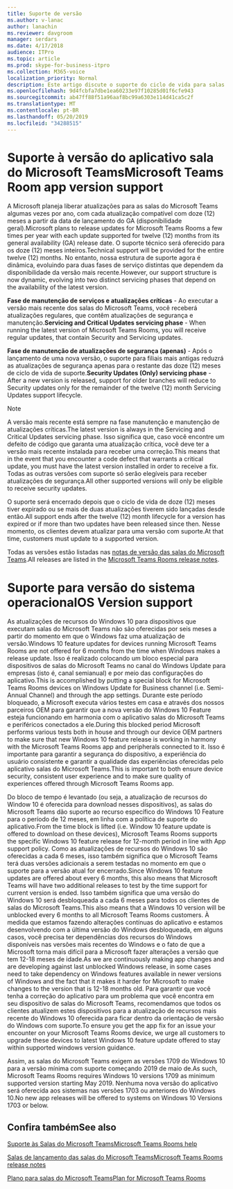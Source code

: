 ```yaml
---
title: Suporte de versão
ms.author: v-lanac
author: lanachin
ms.reviewer: davgroom
manager: serdars
ms.date: 4/17/2018
audience: ITPro
ms.topic: article
ms.prod: skype-for-business-itpro
ms.collection: M365-voice
localization_priority: Normal
description: Este artigo discute o suporte do ciclo de vida para salas do Microsoft Teams.
ms.openlocfilehash: 9d4fcbfa7dbe1ea60233e97f10285d01f6cfe943
ms.sourcegitcommit: ab47ff88f51a96aaf8bc99a6303e114d41ca5c2f
ms.translationtype: MT
ms.contentlocale: pt-BR
ms.lasthandoff: 05/20/2019
ms.locfileid: "34288515"
---
```

# <a name="microsoft-teams-room-app-version-support"></a><span data-ttu-id="a23d9-103">Suporte à versão do aplicativo sala do Microsoft Teams</span><span class="sxs-lookup"><span data-stu-id="a23d9-103">Microsoft Teams Room app version support</span></span>
 
<span data-ttu-id="a23d9-104">A Microsoft planeja liberar atualizações para as salas do Microsoft Teams algumas vezes por ano, com cada atualização compatível com doze (12) meses a partir da data de lançamento do GA (disponibilidade geral).</span><span class="sxs-lookup"><span data-stu-id="a23d9-104">Microsoft plans to release updates for Microsoft Teams Rooms a few times per year with each update supported for twelve (12) months from its general availability (GA) release date.</span></span> <span data-ttu-id="a23d9-105">O suporte técnico será oferecido para os doze (12) meses inteiros.</span><span class="sxs-lookup"><span data-stu-id="a23d9-105">Technical support will be provided for the entire twelve (12) months.</span></span> <span data-ttu-id="a23d9-106">No entanto, nossa estrutura de suporte agora é dinâmica, evoluindo para duas fases de serviço distintas que dependem da disponibilidade da versão mais recente.</span><span class="sxs-lookup"><span data-stu-id="a23d9-106">However, our support structure is now dynamic, evolving into two distinct servicing phases that depend on the availability of the latest version.</span></span>

<span data-ttu-id="a23d9-107">**Fase de manutenção de serviços e atualizações críticas** \- Ao executar a versão mais recente dos salas do Microsoft Teams, você receberá atualizações regulares, que contêm atualizações de segurança e manutenção.</span><span class="sxs-lookup"><span data-stu-id="a23d9-107">**Servicing and Critical Updates servicing phase** \- When running the latest version of Microsoft Teams Rooms, you will receive regular updates, that contain Security and Servicing updates.</span></span>

<span data-ttu-id="a23d9-108">**Fase de manutenção de atualizações de segurança (apenas)** \- Após o lançamento de uma nova versão, o suporte para filiais mais antigas reduzrá as atualizações de segurança apenas para o restante das doze (12) meses de ciclo de vida de suporte.</span><span class="sxs-lookup"><span data-stu-id="a23d9-108">**Security Updates (Only) servicing phase** \- After a new  version is released, support for older branches will reduce to Security updates only for the remainder of the twelve (12) month Servicing Updates support lifecycle.</span></span>

> [!NOTE]
> <span data-ttu-id="a23d9-109">A versão mais recente está sempre na fase manutenção e manutenção de atualizações críticas.</span><span class="sxs-lookup"><span data-stu-id="a23d9-109">The latest version is always in the Servicing and Critical Updates servicing phase.</span></span> <span data-ttu-id="a23d9-110">Isso significa que, caso você encontre um defeito de código que garanta uma atualização crítica, você deve ter a versão mais recente instalada para receber uma correção.</span><span class="sxs-lookup"><span data-stu-id="a23d9-110">This means that in the event that you encounter a code defect that warrants a critical update, you must have the latest version installed in order to receive a fix.</span></span> <span data-ttu-id="a23d9-111">Todas as outras versões com suporte só serão elegíveis para receber atualizações de segurança.</span><span class="sxs-lookup"><span data-stu-id="a23d9-111">All other supported  versions will only be eligible to receive security updates.</span></span>

<span data-ttu-id="a23d9-112">O suporte será encerrado depois que o ciclo de vida de doze (12) meses tiver expirado ou se mais de duas atualizações tiverem sido lançadas desde então.</span><span class="sxs-lookup"><span data-stu-id="a23d9-112">All support ends after the twelve (12) month lifecycle for a version has expired or if more than two updates have been released since then.</span></span> <span data-ttu-id="a23d9-113">Nesse momento, os clientes devem atualizar para uma versão com suporte.</span><span class="sxs-lookup"><span data-stu-id="a23d9-113">At that time, customers must update to a supported  version.</span></span>

<span data-ttu-id="a23d9-114">Todas as versões estão listadas nas [notas de versão das salas do Microsoft Teams](srs2-release-note.md).</span><span class="sxs-lookup"><span data-stu-id="a23d9-114">All releases are listed in the [Microsoft Teams Rooms release notes](srs2-release-note.md).</span></span>

# <a name="os-version-support"></a><span data-ttu-id="a23d9-115">Suporte para versão do sistema operacional</span><span class="sxs-lookup"><span data-stu-id="a23d9-115">OS Version support</span></span>
<span data-ttu-id="a23d9-116">As atualizações de recursos do Windows 10 para dispositivos que executam salas do Microsoft Teams não são oferecidas por seis meses a partir do momento em que o Windows faz uma atualização de versão.</span><span class="sxs-lookup"><span data-stu-id="a23d9-116">Windows 10 feature updates for devices running Microsoft Teams Rooms are not offered for 6 months from the time when Windows makes a release update.</span></span> <span data-ttu-id="a23d9-117">Isso é realizado colocando um bloco especial para dispositivos de salas do Microsoft Teams no canal do Windows Update para empresas (isto é, canal semianual) e por meio das configurações do aplicativo.</span><span class="sxs-lookup"><span data-stu-id="a23d9-117">This is accomplished by putting a special block for Microsoft Teams Rooms devices on Windows Update for Business channel (i.e. Semi-Annual Channel) and through the app settings.</span></span> <span data-ttu-id="a23d9-118">Durante este período bloqueado, a Microsoft executa vários testes em casa e através dos nossos parceiros OEM para garantir que a nova versão do Windows 10 Feature esteja funcionando em harmonia com o aplicativo salas do Microsoft Teams e periféricos conectados a ele.</span><span class="sxs-lookup"><span data-stu-id="a23d9-118">During this blocked period Microsoft performs various tests both in house and through our device OEM partners to make sure that new Windows 10 feature release is working in harmony with the Microsoft Teams Rooms app and peripherals connected to it.</span></span> <span data-ttu-id="a23d9-119">Isso é importante para garantir a segurança do dispositivo, a experiência do usuário consistente e garantir a qualidade das experiências oferecidas pelo aplicativo salas do Microsoft Teams.</span><span class="sxs-lookup"><span data-stu-id="a23d9-119">This is important to both ensure device security, consistent user experience and to make sure quality of experiences offered through Microsoft Teams Rooms app.</span></span>   

<span data-ttu-id="a23d9-120">Do bloco de tempo é levantado (ou seja, a atualização de recursos do Window 10 é oferecida para download nesses dispositivos), as salas do Microsoft Teams dão suporte ao recurso específico do Windows 10 Feature para o período de 12 meses, em linha com a política de suporte do aplicativo.</span><span class="sxs-lookup"><span data-stu-id="a23d9-120">From the time block is lifted (i.e. Window 10 feature update is offered to download on these devices), Microsoft Teams Rooms supports the specific Windows 10 feature release for 12-month period in line with App support policy.</span></span> <span data-ttu-id="a23d9-121">Como as atualizações de recursos do Windows 10 são oferecidas a cada 6 meses, isso também significa que o Microsoft Teams terá duas versões adicionais a serem testadas no momento em que o suporte para a versão atual for encerrado.</span><span class="sxs-lookup"><span data-stu-id="a23d9-121">Since Windows 10 feature updates are offered about every 6 months, this also means that Microsoft Teams will have two additional releases to test by the time support for current version is ended.</span></span> <span data-ttu-id="a23d9-122">Isso também significa que uma versão do Windows 10 será desbloqueada a cada 6 meses para todos os clientes de salas do Microsoft Teams.</span><span class="sxs-lookup"><span data-stu-id="a23d9-122">This also means that a Windows 10 version will be unblocked every 6 months to all Microsoft Teams Rooms customers.</span></span> <span data-ttu-id="a23d9-123">À medida que estamos fazendo alterações contínuas do aplicativo e estamos desenvolvendo com a última versão do Windows desbloqueada, em alguns casos, você precisa ter dependências dos recursos do Windows disponíveis nas versões mais recentes do Windows e o fato de que a Microsoft torna mais difícil para a Microsoft fazer alterações a versão que tem 12-18 meses de idade.</span><span class="sxs-lookup"><span data-stu-id="a23d9-123">As we are continuously making app changes and are developing against last unblocked Windows release, in some cases need to take dependency on Windows features available in newer versions of Windows and the fact that it makes it harder for Microsoft to make changes to the version that is 12-18 months old.</span></span> <span data-ttu-id="a23d9-124">Para garantir que você tenha a correção do aplicativo para um problema que você encontra em seu dispositivo de salas do Microsoft Teams, recomendamos que todos os clientes atualizem estes dispositivos para a atualização de recursos mais recente do Windows 10 oferecida para ficar dentro da orientação de versão do Windows com suporte.</span><span class="sxs-lookup"><span data-stu-id="a23d9-124">To ensure you get the app fix for an issue your encounter on your Microsoft Teams Rooms device, we urge all customers to upgrade these devices to latest Windows 10 feature update offered to stay within supported windows version guidance.</span></span>

<span data-ttu-id="a23d9-125">Assim, as salas do Microsoft Teams exigem as versões 1709 do Windows 10 para a versão mínima com suporte começando 2019 de maio de.</span><span class="sxs-lookup"><span data-stu-id="a23d9-125">As such, Microsoft Teams Rooms requires Windows 10 versions 1709 as minimum supported version starting May 2019.</span></span> <span data-ttu-id="a23d9-126">Nenhuma nova versão do aplicativo será oferecida aos sistemas nas versões 1703 ou anteriores do Windows 10.</span><span class="sxs-lookup"><span data-stu-id="a23d9-126">No new app releases will be offered to systems on Windows 10 Versions 1703 or below.</span></span>

<span data-ttu-id="a23d9-127"><a name="See"> </a></span><span class="sxs-lookup"><span data-stu-id="a23d9-127"></span></span>  
## <a name="see-also"></a><span data-ttu-id="a23d9-128">Confira também</span><span class="sxs-lookup"><span data-stu-id="a23d9-128">See also</span></span>

[<span data-ttu-id="a23d9-129">Suporte às Salas do Microsoft Teams</span><span class="sxs-lookup"><span data-stu-id="a23d9-129">Microsoft Teams Rooms help</span></span>](https://support.office.com/en-us/article/Skype-Room-Systems-version-2-help-e667f40e-5aab-40c1-bd68-611fe0002ba2)

[<span data-ttu-id="a23d9-130">Salas de lançamento das salas do Microsoft Teams</span><span class="sxs-lookup"><span data-stu-id="a23d9-130">Microsoft Teams Rooms release notes</span></span>](srs2-release-note.md)

[<span data-ttu-id="a23d9-131">Plano para salas do Microsoft Teams</span><span class="sxs-lookup"><span data-stu-id="a23d9-131">Plan for Microsoft Teams Rooms</span></span>](skype-room-systems-v2-0.md)